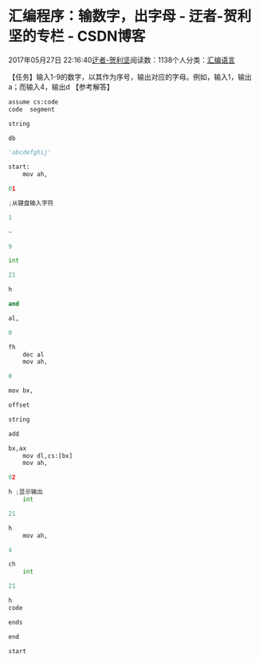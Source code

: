 
# 汇编程序：输数字，出字母 - 迂者-贺利坚的专栏 - CSDN博客

2017年05月27日 22:16:40[迂者-贺利坚](https://me.csdn.net/sxhelijian)阅读数：1138个人分类：[汇编语言																](https://blog.csdn.net/sxhelijian/article/category/6698546)



【任务】输入1-9的数字，以其作为序号，输出对应的字母。例如，输入1，输出a；而输入4，输出d
【参考解答】
```python
assume cs:code
code  segment
```
```python
string
```
```python
db
```
```python
'abcdefghij'
```
```python
start:
    mov ah,
```
```python
01
```
```python
;从键盘输入字符
```
```python
1
```
```python
~
```
```python
9
```
```python
int
```
```python
21
```
```python
h
```
```python
and
```
```python
al,
```
```python
0
```
```python
fh
    dec al
    mov ah,
```
```python
0
```
```python
mov bx,
```
```python
offset
```
```python
string
```
```python
add
```
```python
bx,ax
    mov dl,cs:[bx]
    mov ah,
```
```python
02
```
```python
h ;显示输出
    int
```
```python
21
```
```python
h
    mov ah,
```
```python
4
```
```python
ch
    int
```
```python
21
```
```python
h
code
```
```python
ends
```
```python
end
```
```python
start
```

